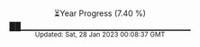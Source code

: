 <p align="center">
⏳Year Progress (7.40 %) <br>
██▁▁▁▁▁▁▁▁▁▁▁▁▁▁▁▁▁▁▁▁▁▁▁▁▁▁▁▁ <br>
<sub>Updated: Sat, 28 Jan 2023 00:08:37 GMT</sub>
</p>

